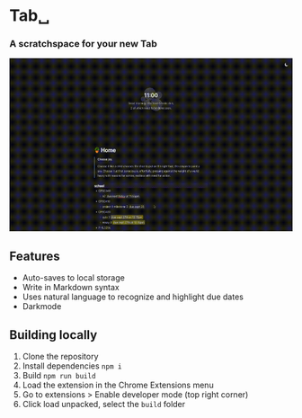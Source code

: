 # Tab␣
### A scratchspace for your new Tab

![demo](./demo.gif)

## Features
- Auto-saves to local storage
- Write in Markdown syntax
- Uses natural language to recognize and highlight due dates
- Darkmode

## Building locally
1. Clone the repository
2. Install dependencies `npm i`
3. Build `npm run build`
4. Load the extension in the Chrome Extensions menu
  1. Go to extensions > Enable developer mode (top right corner)
  2. Click load unpacked, select the `build` folder

